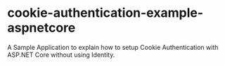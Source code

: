 # cookie-authentication-example-aspnetcore
A Sample Application to explain how to setup Cookie Authentication with ASP.NET Core without using Identity.
